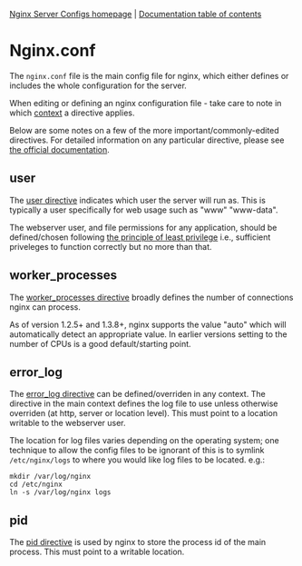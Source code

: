 [Nginx Server Configs homepage](https://github.com/h5bp/server-configs-nginx)
 | [Documentation table of contents](TOC.md)

# Nginx.conf

The `nginx.conf` file is the main config file for nginx, which either defines
or includes the whole configuration for the server.

When editing or defining an nginx configuration file - take care to note in
which [context](http://nginx.org/en/docs/beginners_guide.html#conf_structure)
a directive applies.

Below are some notes on a few of the more important/commonly-edited directives.
For detailed information on any particular directive, please see
[the official documentation](http://nginx.org/en/docs/).

## user

The [user directive](http://nginx.org/en/docs/ngx_core_module.html#user)
indicates which user the server will run as. This is typically a user
specifically for web usage such as "www" "www-data".

The webserver user, and file permissions for any application, should be defined/chosen
following [the principle of least privilege](http://en.wikipedia.org/wiki/Principle_of_least_privilege)
i.e., sufficient priveleges to function correctly but no more than that.

## worker_processes

The [worker_processes directive](http://nginx.org/en/docs/ngx_core_module.html#worker_processes)
broadly defines the number of connections nginx can process.

As of version 1.2.5+ and 1.3.8+, nginx supports the value "auto" which will
automatically detect an appropriate value. In earlier versions setting to
the number of CPUs is a good default/starting point.

## error_log

The [error_log directive](http://nginx.org/en/docs/ngx_core_module.html#error_log)
can be defined/overriden in any context. The directive in the main context
defines the log file to use unless otherwise overriden (at http, server or location
level). This must point to a location writable to the webserver user.

The location for log files varies depending on the operating system; one technique
to allow the config files to be ignorant of this is to symlink `/etc/nginx/logs`
to where you would like log files to be located. e.g.:

    mkdir /var/log/nginx
    cd /etc/nginx
    ln -s /var/log/nginx logs

## pid

The [pid directive](http://nginx.org/en/docs/ngx_core_module.html#pid) is used
by nginx to store the process id of the main process. This must point to a writable
location.
